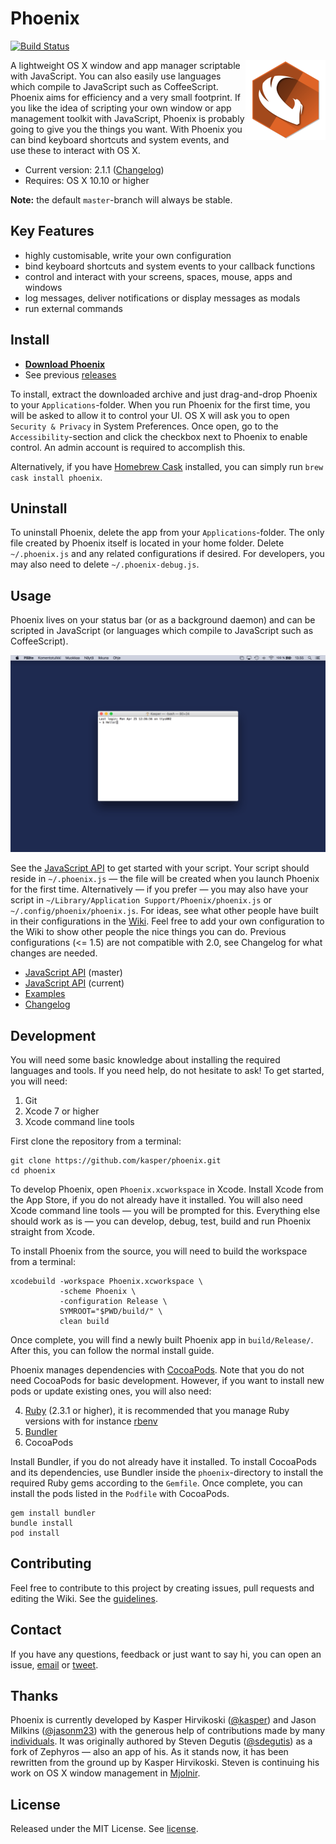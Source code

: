 Phoenix
=======

[![Build Status](https://travis-ci.org/kasper/phoenix.svg?branch=master)](https://travis-ci.org/kasper/phoenix/)

<img width='128' height='128' align='right' src='Phoenix/Images.xcassets/AppIcon.appiconset/icon_128x128@2x.png' alt='Phoenix'>

A lightweight OS X window and app manager scriptable with JavaScript. You can also easily use languages which compile to JavaScript such as CoffeeScript. Phoenix aims for efficiency and a very small footprint. If you like the idea of scripting your own window or app management toolkit with JavaScript, Phoenix is probably going to give you the things you want. With Phoenix you can bind keyboard shortcuts and system events, and use these to interact with OS X.

- Current version: 2.1.1 ([Changelog](CHANGELOG.md))
- Requires: OS X 10.10 or higher

**Note:** the default `master`-branch will always be stable.

## Key Features

- highly customisable, write your own configuration
- bind keyboard shortcuts and system events to your callback functions
- control and interact with your screens, spaces, mouse, apps and windows
- log messages, deliver notifications or display messages as modals
- run external commands

## Install

- [**Download Phoenix**](https://github.com/kasper/phoenix/releases/download/2.1.1/phoenix-2.1.1.tar.gz)
- See previous [releases](https://github.com/kasper/phoenix/releases/)

To install, extract the downloaded archive and just drag-and-drop Phoenix to your `Applications`-folder. When you run Phoenix for the first time, you will be asked to allow it to control your UI. OS X will ask you to open `Security & Privacy` in System Preferences. Once open, go to the `Accessibility`-section and click the checkbox next to Phoenix to enable control. An admin account is required to accomplish this.

Alternatively, if you have [Homebrew Cask](http://caskroom.io) installed, you can simply run `brew cask install phoenix`.

## Uninstall

To uninstall Phoenix, delete the app from your `Applications`-folder. The only file created by Phoenix itself is located in your home folder. Delete `~/.phoenix.js` and any related configurations if desired. For developers, you may also need to delete `~/.phoenix-debug.js`.

## Usage

Phoenix lives on your status bar (or as a background daemon) and can be scripted in JavaScript (or languages which compile to JavaScript such as CoffeeScript).

<img src='assets/screenshot.gif' alt='Screenshot of Phoenix'>

See the [JavaScript API](API.md) to get started with your script. Your script should reside in `~/.phoenix.js` — the file will be created when you launch Phoenix for the first time. Alternatively — if you prefer — you may also have your script in `~/Library/Application Support/Phoenix/phoenix.js` or `~/.config/phoenix/phoenix.js`. For ideas, see what other people have built in their configurations in the [Wiki](https://github.com/kasper/phoenix/wiki/). Feel free to add your own configuration to the Wiki to show other people the nice things you can do. Previous configurations (<= 1.5) are not compatible with 2.0, see Changelog for what changes are needed.

- [JavaScript API](API.md) (master)
- [JavaScript API](https://github.com/kasper/phoenix/blob/2.1.1/API.md) (current)
- [Examples](https://github.com/kasper/phoenix/wiki#examples)
- [Changelog](CHANGELOG.md)

## Development

You will need some basic knowledge about installing the required languages and tools. If you need help, do not hesitate to ask! To get started, you will need:

1. Git
2. Xcode 7 or higher
3. Xcode command line tools

First clone the repository from a terminal:

    git clone https://github.com/kasper/phoenix.git
    cd phoenix

To develop Phoenix, open `Phoenix.xcworkspace` in Xcode. Install Xcode from the App Store, if you do not already have it installed. You will also need Xcode command line tools — you will be prompted for this. Everything else should work as is — you can develop, debug, test, build and run Phoenix straight from Xcode.

To install Phoenix from the source, you will need to build the workspace from a terminal:

    xcodebuild -workspace Phoenix.xcworkspace \
               -scheme Phoenix \
               -configuration Release \
               SYMROOT="$PWD/build/" \
               clean build

Once complete, you will find a newly built Phoenix app in `build/Release/`. After this, you can follow the normal install guide.

Phoenix manages dependencies with [CocoaPods](https://cocoapods.org). Note that you do not need CocoaPods for basic development. However, if you want to install new pods or update existing ones, you will also need:

4. [Ruby](https://www.ruby-lang.org) (2.3.1 or higher), it is recommended that you manage Ruby versions with for instance [rbenv](https://github.com/rbenv/rbenv/)
5. [Bundler](http://bundler.io)
6. CocoaPods

Install Bundler, if you do not already have it installed. To install CocoaPods and its dependencies, use Bundler inside the `phoenix`-directory to install the required Ruby gems according to the `Gemfile`. Once complete, you can install the pods listed in the `Podfile` with CocoaPods.

    gem install bundler
    bundle install
    pod install

## Contributing

Feel free to contribute to this project by creating issues, pull requests and editing the Wiki. See the [guidelines](.github/CONTRIBUTING.md).

## Contact

If you have any questions, feedback or just want to say hi, you can open an issue, [email](mailto:kasper@kytkemo.com) or [tweet](https://twitter.com/kasper/).

## Thanks

Phoenix is currently developed by Kasper Hirvikoski ([@kasper](https://github.com/kasper/)) and Jason Milkins ([@jasonm23](https://github.com/jasonm23/)) with the generous help of contributions made by many [individuals](https://github.com/kasper/phoenix/graphs/contributors/). It was originally authored by Steven Degutis ([@sdegutis](https://github.com/sdegutis/)) as a fork of Zephyros — also an app of his. As it stands now, it has been rewritten from the ground up by Kasper Hirvikoski. Steven is continuing his work on OS X window management in [Mjolnir](https://github.com/sdegutis/mjolnir/).

## License

Released under the MIT License. See [license](LICENSE.md).
